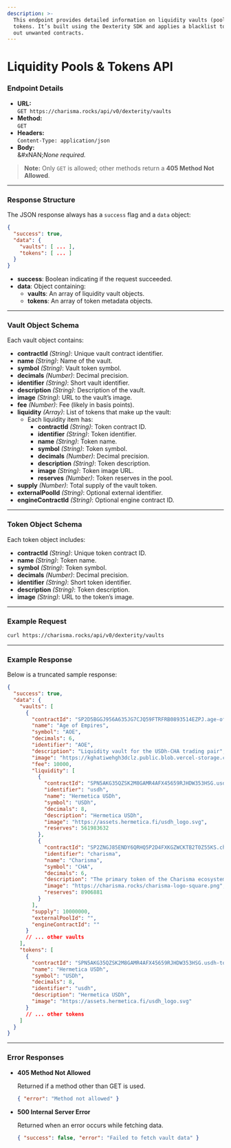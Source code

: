```yaml
---
description: >-
  This endpoint provides detailed information on liquidity vaults (pools) and
  tokens. It’s built using the Dexterity SDK and applies a blacklist to filter
  out unwanted contracts.
---
```


# Liquidity Pools & Tokens API

### Endpoint Details

* **URL:**\
  `GET https://charisma.rocks/api/v0/dexterity/vaults`
* **Method:**\
  `GET`
* **Headers:**\
  `Content-Type: application/json`
* **Body:**\
  &#xNAN;_&#x4E;one required._

> **Note:** Only `GET` is allowed; other methods return a **405 Method Not Allowed**.

***

### Response Structure

The JSON response always has a `success` flag and a `data` object:

```json
{
  "success": true,
  "data": {
    "vaults": [ ... ],
    "tokens": [ ... ]
  }
}
```

* **success**: Boolean indicating if the request succeeded.
* **data**: Object containing:
  * **vaults**: An array of liquidity vault objects.
  * **tokens**: An array of token metadata objects.

***

### Vault Object Schema

Each vault object contains:

* **contractId** _(String)_: Unique vault contract identifier.
* **name** _(String)_: Name of the vault.
* **symbol** _(String)_: Vault token symbol.
* **decimals** _(Number)_: Decimal precision.
* **identifier** _(String)_: Short vault identifier.
* **description** _(String)_: Description of the vault.
* **image** _(String)_: URL to the vault’s image.
* **fee** _(Number)_: Fee (likely in basis points).
* **liquidity** _(Array)_: List of tokens that make up the vault:
  * Each liquidity item has:
    * **contractId** _(String)_: Token contract ID.
    * **identifier** _(String)_: Token identifier.
    * **name** _(String)_: Token name.
    * **symbol** _(String)_: Token symbol.
    * **decimals** _(Number)_: Decimal precision.
    * **description** _(String)_: Token description.
    * **image** _(String)_: Token image URL.
    * **reserves** _(Number)_: Token reserves in the pool.
* **supply** _(Number)_: Total supply of the vault token.
* **externalPoolId** _(String)_: Optional external identifier.
* **engineContractId** _(String)_: Optional engine contract ID.

***

### Token Object Schema

Each token object includes:

* **contractId** _(String)_: Unique token contract ID.
* **name** _(String)_: Token name.
* **symbol** _(String)_: Token symbol.
* **decimals** _(Number)_: Decimal precision.
* **identifier** _(String)_: Short token identifier.
* **description** _(String)_: Token description.
* **image** _(String)_: URL to the token’s image.

***

### Example Request

```bash
curl https://charisma.rocks/api/v0/dexterity/vaults
```

***

### Example Response

Below is a truncated sample response:

```json
{
  "success": true,
  "data": {
    "vaults": [
      {
        "contractId": "SP2D5BGGJ956A635JG7CJQ59FTRFRB0893514EZPJ.age-of-empires",
        "name": "Age of Empires",
        "symbol": "AOE",
        "decimals": 6,
        "identifier": "AOE",
        "description": "Liquidity vault for the USDh-CHA trading pair",
        "image": "https://kghatiwehgh3dclz.public.blob.vercel-storage.com/aoe-RaIAEAGz8asYZg95fj2gTX8UKlh4Xm.jpeg",
        "fee": 10000,
        "liquidity": [
          {
            "contractId": "SPN5AKG35QZSK2M8GAMR4AFX45659RJHDW353HSG.usdh-token-v1",
            "identifier": "usdh",
            "name": "Hermetica USDh",
            "symbol": "USDh",
            "decimals": 8,
            "description": "Hermetica USDh",
            "image": "https://assets.hermetica.fi/usdh_logo.svg",
            "reserves": 561983632
          },
          {
            "contractId": "SP2ZNGJ85ENDY6QRHQ5P2D4FXKGZWCKTB2T0Z55KS.charisma-token",
            "identifier": "charisma",
            "name": "Charisma",
            "symbol": "CHA",
            "decimals": 6,
            "description": "The primary token of the Charisma ecosystem.",
            "image": "https://charisma.rocks/charisma-logo-square.png",
            "reserves": 8906881
          }
        ],
        "supply": 10000000,
        "externalPoolId": "",
        "engineContractId": ""
      }
      // ... other vaults
    ],
    "tokens": [
      {
        "contractId": "SPN5AKG35QZSK2M8GAMR4AFX45659RJHDW353HSG.usdh-token-v1",
        "name": "Hermetica USDh",
        "symbol": "USDh",
        "decimals": 8,
        "identifier": "usdh",
        "description": "Hermetica USDh",
        "image": "https://assets.hermetica.fi/usdh_logo.svg"
      }
      // ... other tokens
    ]
  }
}
```

***

### Error Responses

*   **405 Method Not Allowed**

    Returned if a method other than GET is used.

    ```json
    { "error": "Method not allowed" }
    ```
*   **500 Internal Server Error**

    Returned when an error occurs while fetching data.

    ```json
    { "success": false, "error": "Failed to fetch vault data" }
    ```

